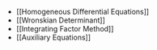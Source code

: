 - [[Homogeneous Differential Equations]]
- [[Wronskian Determinant]]
- [[Integrating Factor Method]]
- [[Auxiliary Equations]]